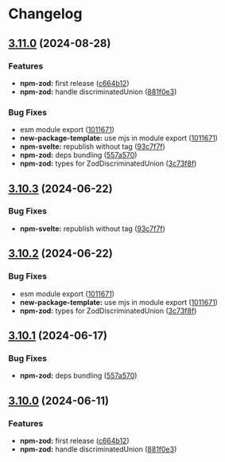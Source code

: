 # Changelog

## [3.11.0](https://github.com/XaveScor/reatom/compare/npm-zod-v3.10.3...npm-zod-v3.11.0) (2024-08-28)


### Features

* **npm-zod:** first release ([c664b12](https://github.com/XaveScor/reatom/commit/c664b123f7f28d93f530644eb476feb8d85ff3a9))
* **npm-zod:** handle discriminatedUnion ([881f0e3](https://github.com/XaveScor/reatom/commit/881f0e328a7101c8faa4f2adb2239e6552745061))


### Bug Fixes

* esm module export ([1011671](https://github.com/XaveScor/reatom/commit/10116719dd92d8102352a39e4ed772b8173d8668))
* **new-package-template:** use mjs in module export ([1011671](https://github.com/XaveScor/reatom/commit/10116719dd92d8102352a39e4ed772b8173d8668))
* **npm-svelte:** republish without tag ([93c7f7f](https://github.com/XaveScor/reatom/commit/93c7f7f5ec58247b1b3aec854cd83b0a0ecd6a6c))
* **npm-zod:** deps bundling ([557a570](https://github.com/XaveScor/reatom/commit/557a5700fa13603221d14a563b4e9c7334f9c35e))
* **npm-zod:** types for ZodDiscriminatedUnion ([3c73f8f](https://github.com/XaveScor/reatom/commit/3c73f8feed1dd4345027a1d91032ad85d87c674e))

## [3.10.3](https://github.com/artalar/reatom/compare/npm-zod-v3.10.2...npm-zod-v3.10.3) (2024-06-22)


### Bug Fixes

* **npm-svelte:** republish without tag ([93c7f7f](https://github.com/artalar/reatom/commit/93c7f7f5ec58247b1b3aec854cd83b0a0ecd6a6c))

## [3.10.2](https://github.com/artalar/reatom/compare/npm-zod-v3.10.1...npm-zod-v3.10.2) (2024-06-22)


### Bug Fixes

* esm module export ([1011671](https://github.com/artalar/reatom/commit/10116719dd92d8102352a39e4ed772b8173d8668))
* **new-package-template:** use mjs in module export ([1011671](https://github.com/artalar/reatom/commit/10116719dd92d8102352a39e4ed772b8173d8668))
* **npm-zod:** types for ZodDiscriminatedUnion ([3c73f8f](https://github.com/artalar/reatom/commit/3c73f8feed1dd4345027a1d91032ad85d87c674e))

## [3.10.1](https://github.com/artalar/reatom/compare/npm-zod-v3.10.0...npm-zod-v3.10.1) (2024-06-17)


### Bug Fixes

* **npm-zod:** deps bundling ([557a570](https://github.com/artalar/reatom/commit/557a5700fa13603221d14a563b4e9c7334f9c35e))

## [3.10.0](https://github.com/artalar/reatom/compare/npm-zod-v3.9.0...npm-zod-v3.10.0) (2024-06-11)


### Features

* **npm-zod:** first release ([c664b12](https://github.com/artalar/reatom/commit/c664b123f7f28d93f530644eb476feb8d85ff3a9))
* **npm-zod:** handle discriminatedUnion ([881f0e3](https://github.com/artalar/reatom/commit/881f0e328a7101c8faa4f2adb2239e6552745061))

